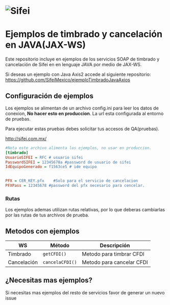 # ![Sifei](https://www.sifei.com.mx/web/image/res.company/1/logo?unique=38c7250)




# Ejemplos de timbrado y cancelación en JAVA(JAX-WS)

Este repositorio incluye en ejemplos de los servicios SOAP de timbrado y cancelación de Sifei en en lenguaje JAVA por medio de JAX-WS.

Si deseas un ejemplo con Java Axis2 accede al siguiente repositorio: https://github.com/SifeiMexico/ejemploTimbradoJavaAxios
 
## Configuración de ejemplos



Los ejemplos se alimentan de un archivo config.ini para leer los datos de conexion, **No hacer esto en produccion**.
La url esta configurada al entorno de pruebas.

Para ejecutar estas pruebas debes solicitar tus accesos de QA(pruebas).

http://sifei.com.mx/

```ini
#Nota este archivo alimenta los ejemplos, no usar en produccion.
[timbrado]
UsuarioSIFEI = RFC # usuario sifei
PasswordSIFEI = 12345678a #password de usuario de sifei 
IdEquipoGenerado = f1563ce5 # ide equipo

 
PFX = CER_KEY.pfx    #Solo para el servicio de cancelacion
PFXPass = 12345678 #password del pfx necesario para cencelar. 

```
### Rutas
Los ejemplos ademas utilizan rutas relativas, por lo que deberas cambiarlas por las rutas de tus archivos de prueba.

## Metodos con ejemplos

WS           | Método           |Descripción
------------ | -----------------|-------------
Timbrado     | `getCFDI()`      |Metodo para timbrar CFDI
Cancelación  | `cancelaCFDI()`  | Metodo para cancelar CFDI

## ¿Necesitas mas ejemplos?
Si necesitas mas ejemplos del resto de servicios favor de generar un nuevo issue
